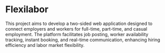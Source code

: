 # Flexilabor
This project aims to develop a two-sided web application designed to connect employers and workers for full-time, part-time, and casual employment. The platform facilitates job posting, worker availability tracking, instant booking, and real-time communication, enhancing hiring efficiency and labor market flexibility.
